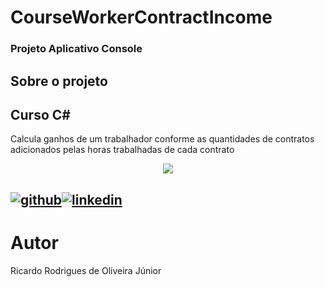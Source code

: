 # CourseWorkerContractIncome

<h3>Projeto Aplicativo Console </h3>

## Sobre o projeto
## Curso C# 
Calcula ganhos de um trabalhador conforme as quantidades de contratos adicionados pelas horas trabalhadas de cada contrato
<div align="center">
<img src="https://github.com/ricardorojr/CourseWorkerContractIncome/assets/49491955/c73bc91b-2d75-4824-b01f-0342670d3782"/>
</div>

[![github](https://cloud.githubusercontent.com/assets/17016297/18839843/0e06a67a-83d2-11e6-993a-b35a182500e0.png)][1][![linkedin](https://cloud.githubusercontent.com/assets/17016297/18839848/0fc7e74e-83d2-11e6-8c6a-277fc9d6e067.png)][2]
---

[1]: https://github.com/ricardorojr
[2]: https://www.linkedin.com/in/ricardo-rodrigues-85983b176/

# Autor
Ricardo Rodrigues de Oliveira Júnior
